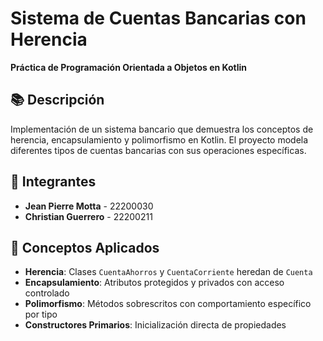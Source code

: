 # Sistema de Cuentas Bancarias con Herencia
**Práctica de Programación Orientada a Objetos en Kotlin**

## 📚 Descripción
Implementación de un sistema bancario que demuestra los conceptos de herencia, encapsulamiento y polimorfismo en Kotlin. El proyecto modela diferentes tipos de cuentas bancarias con sus operaciones específicas.

## 👥 Integrantes
- **Jean Pierre Motta** - 22200030
- **Christian Guerrero** - 22200211

## 🎯 Conceptos Aplicados
- **Herencia**: Clases `CuentaAhorros` y `CuentaCorriente` heredan de `Cuenta`
- **Encapsulamiento**: Atributos protegidos y privados con acceso controlado
- **Polimorfismo**: Métodos sobrescritos con comportamiento específico por tipo
- **Constructores Primarios**: Inicialización directa de propiedades
